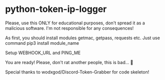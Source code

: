 # python-token-ip-logger
Please, use this ONLY for educational purposes, don't spread it as a malicious software. I'm not responsible for any consequences!


As first, you should install modules getmac, getpass, requests etc. Just use command pip3 install module_name

Setup WEBHOOK_URL and PING_ME

You are ready! Please, don't rat another people, this is bad... 🥺


Special thanks to wodxgod/Discord-Token-Grabber for code skeleton!
